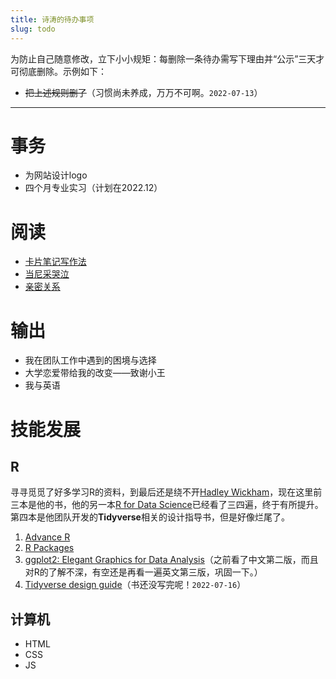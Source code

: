 ```yaml
---
title: 诗涛的待办事项
slug: todo
---
```


为防止自己随意修改，立下小小规矩：每删除一条待办需写下理由并“公示”三天才可彻底删除。示例如下：

- ~~把上述规则删了~~（习惯尚未养成，万万不可啊。`2022-07-13`）

---

# 事务

- 为网站设计logo
- 四个月专业实习（计划在2022.12）

# 阅读

- [卡片笔记写作法](https://book.douban.com/subject/35503571/)
- [当尼采哭泣](https://book.douban.com/subject/27018918/)
- [亲密关系](https://book.douban.com/subject/26585065/)

# 输出

- 我在团队工作中遇到的困境与选择
- 大学恋爱带给我的改变——致谢小王
- 我与英语

# 技能发展

## R

寻寻觅觅了好多学习R的资料，到最后还是绕不开[Hadley Wickham](https://hadley.nz/)，现在这里前三本是他的书，他的另一本[R for Data Science](https://r4ds.had.co.nz/)已经看了三四遍，终于有所提升。第四本是他团队开发的**Tidyverse**相关的设计指导书，但是好像烂尾了。

1. [Advance R](https://adv-r.hadley.nz/)
1. [R Packages](https://r-pkgs.org/)
1. [ggplot2: Elegant Graphics for Data Analysis](https://ggplot2-book.org/)（之前看了中文第二版，而且对R的了解不深，有空还是再看一遍英文第三版，巩固一下。）
1. [Tidyverse design guide](https://principles.tidyverse.org/)（书还没写完呢！`2022-07-16`）

## 计算机

- HTML
- CSS
- JS
